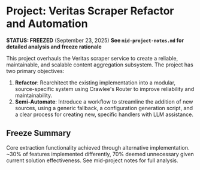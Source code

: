 # Project: Veritas Scraper Refactor and Automation

**STATUS: FREEZED** (September 23, 2025)
**See `mid-project-notes.md` for detailed analysis and freeze rationale**

This project overhauls the Veritas scraper service to create a reliable, maintainable, and scalable content aggregation subsystem. The project has two primary objectives:

1. **Refactor**: Rearchitect the existing implementation into a modular, source-specific system using Crawlee's Router to improve reliability and maintainability.
2. **Semi-Automate**: Introduce a workflow to streamline the addition of new sources, using a generic fallback, a configuration generation script, and a clear process for creating new, specific handlers with LLM assistance.

## Freeze Summary
Core extraction functionality achieved through alternative implementation. ~30% of features implemented differently, 70% deemed unnecessary given current solution effectiveness. See mid-project notes for full analysis.